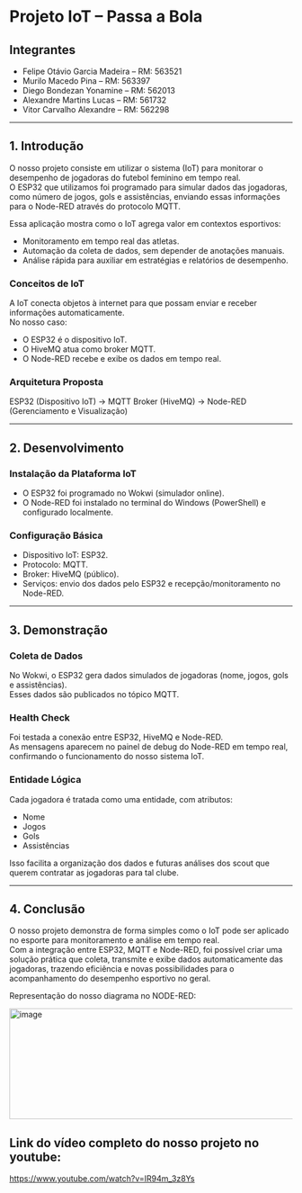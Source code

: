 # Projeto IoT – Passa a Bola

## Integrantes  
- Felipe Otávio Garcia Madeira – RM: 563521  
- Murilo Macedo Pina – RM: 563397  
- Diego Bondezan Yonamine – RM: 562013  
- Alexandre Martins Lucas – RM: 561732  
- Vitor Carvalho Alexandre – RM: 562298  

---

## 1. Introdução  

O nosso projeto consiste em utilizar o sistema (IoT) para monitorar o desempenho de jogadoras do futebol feminino em tempo real.  
O ESP32 que utilizamos foi programado para simular dados das jogadoras, como número de jogos, gols e assistências, enviando essas informações para o Node-RED através do protocolo MQTT.  

Essa aplicação mostra como o IoT agrega valor em contextos esportivos:  
- Monitoramento em tempo real das atletas.  
- Automação da coleta de dados, sem depender de anotações manuais.  
- Análise rápida para auxiliar em estratégias e relatórios de desempenho.  

### Conceitos de IoT  
A IoT conecta objetos à internet para que possam enviar e receber informações automaticamente.  
No nosso caso:  
- O ESP32 é o dispositivo IoT.  
- O HiveMQ atua como broker MQTT.  
- O Node-RED recebe e exibe os dados em tempo real.  

### Arquitetura Proposta  
ESP32 (Dispositivo IoT) → MQTT Broker (HiveMQ) → Node-RED (Gerenciamento e Visualização)  

---

## 2. Desenvolvimento  

### Instalação da Plataforma IoT  
- O ESP32 foi programado no Wokwi (simulador online).  
- O Node-RED foi instalado no terminal do Windows (PowerShell) e configurado localmente.  

### Configuração Básica  
- Dispositivo IoT: ESP32.  
- Protocolo: MQTT.  
- Broker: HiveMQ (público).  
- Serviços: envio dos dados pelo ESP32 e recepção/monitoramento no Node-RED.  

---

## 3. Demonstração  

### Coleta de Dados  
No Wokwi, o ESP32 gera dados simulados de jogadoras (nome, jogos, gols e assistências).  
Esses dados são publicados no tópico MQTT.  

### Health Check  
Foi testada a conexão entre ESP32, HiveMQ e Node-RED.  
As mensagens aparecem no painel de debug do Node-RED em tempo real, confirmando o funcionamento do nosso sistema IoT.  

### Entidade Lógica  
Cada jogadora é tratada como uma entidade, com atributos:  
- Nome  
- Jogos  
- Gols  
- Assistências  

Isso facilita a organização dos dados e futuras análises dos scout que querem contratar as jogadoras para tal clube.  

---

## 4. Conclusão  

O nosso projeto demonstra de forma simples como o IoT pode ser aplicado no esporte para monitoramento e análise em tempo real.  
Com a integração entre ESP32, MQTT e Node-RED, foi possível criar uma solução prática que coleta, transmite e exibe dados automaticamente das jogadoras, trazendo eficiência e novas possibilidades para o acompanhamento do desempenho esportivo no geral.  



Representação do nosso diagrama no NODE-RED:

<img width="655" height="197" alt="image" src="https://github.com/user-attachments/assets/4a609b08-97bd-41df-bfe8-3bee15df2eb1" />

  

## Link do vídeo completo do nosso projeto no youtube:
https://www.youtube.com/watch?v=IR94m_3z8Ys  



  
 





